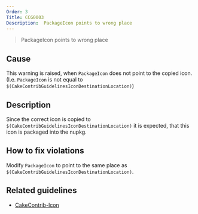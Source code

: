 ```yaml
---
Order: 3
Title: CCG0003
Description:  PackageIcon points to wrong place
---
```


 > PackageIcon points to wrong place

## Cause

This warning is raised, when `PackageIcon` does not point to the copied icon. 
(I.e. `PackageIcon` is not equal to `$(CakeContribGuidelinesIconDestinationLocation)`)

## Description

Since the correct icon is copied to `$(CakeContribGuidelinesIconDestinationLocation)` it is expected, that this icon is packaged into the nupkg.

## How to fix violations

Modify `PackageIcon` to point to the same place as `$(CakeContribGuidelinesIconDestinationLocation)`.

## Related guidelines

* [CakeContrib-Icon](../guidelines/CakeContribIcon)